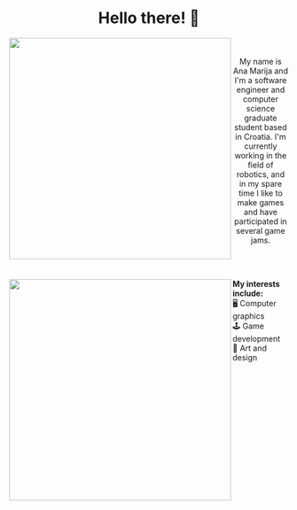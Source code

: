 <!--![](https://github-readme-stats.vercel.app/api?username=amdevcic&theme=dracula&hide_border=true&include_all_commits=false&count_private=false)-->
<!--![](https://github-readme-stats.vercel.app/api/top-langs/?username=amdevcic&theme=dracula&hide_border=true&include_all_commits=false&count_private=false&layout=compact)-->
<!--![](https://github-readme-streak-stats.herokuapp.com/?user=amdevcic&theme=dracula&hide_border=true)-->
<h1 align=center>Hello there! 🌷</h1>

<div>
  <img src="https://github-readme-stats.vercel.app/api?username=amdevcic&theme=dracula&hide_border=true&include_all_commits=false&count_private=false&show_icons=true&card_width=400px" width=400px align=left>
  <div align=center>
    <br><br>
    My name is Ana Marija and I'm a software engineer and computer science graduate student based in Croatia. I'm currently working in the field of robotics, and in my spare time I like to make games and have participated in several game jams.
  </div>
</div>

<br><br>

<div>
  <img src="https://github-readme-stats.vercel.app/api/top-langs/?username=amdevcic&theme=dracula&hide_border=true&include_all_commits=false&count_private=false&layout=compact&card_width=400px" width=400px align=left>
  <div align=left>
    <b>My interests include:</b> <br>
      🖥 Computer graphics <br>
      🕹 Game development <br>
      🎨 Art and design
    </div>
  </div>
</div>
